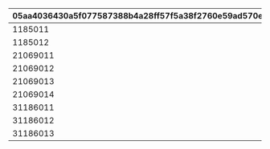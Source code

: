 |05aa4036430a5f077587388b4a28ff57f5a38f2760e59ad570e2c7e0899a2c07|68a79a71d4f9526a61323b05c2e7cf4363528de88cc50536c75f11dc089be9aa|1ce39375da0132565759f988e16f0d1abf4a808c68748baa73ea32207ef35dd3|034769a521c7a5a3e0db9b221627408338351537b1812296c4836a67696c8716|63446a17a533c85d1faf8dce13855a914e42ab72741753d25f01f1be916c9bfc|506b660f00be1173ee70c87918cd78fd97745d445293ff0d87b8a6cd7468da70|
| --- | --- | --- | --- | --- | --- |
|1185011|3000|5|-1|1|118501|
|1185012|500000000|3|94000|2|118501|
|21069011|3000|5|-1|1|106901|
|21069012|500000000|3|94000|2|106901|
|21069013|0|1|118501|3|106901|
|21069014|0|2|2015009|4|106901|
|31186011|3000|5|-1|1|118601|
|31186012|500000000|3|94000|2|118601|
|31186013|0|2|4001004|3|118601|